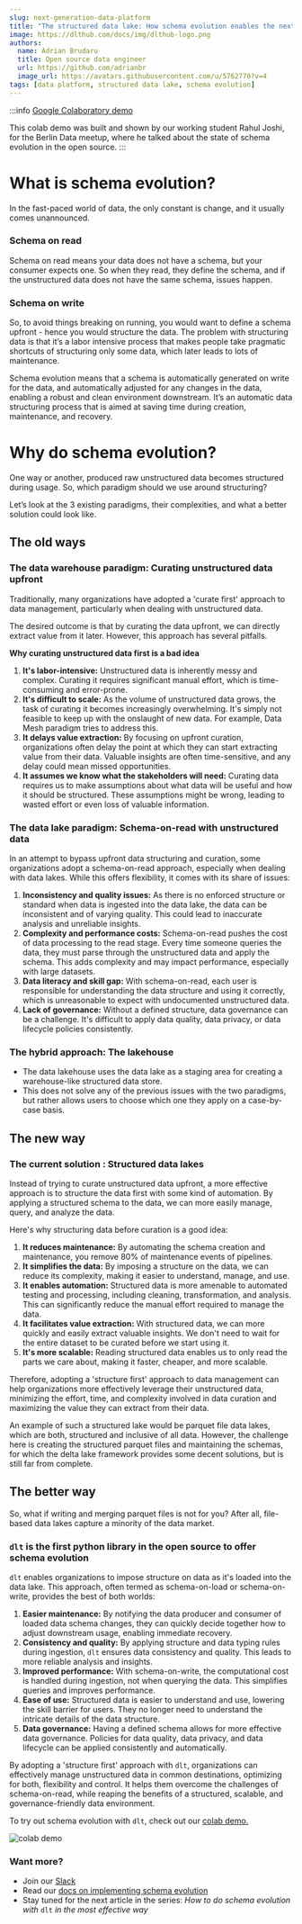 ```yaml
---
slug: next-generation-data-platform
title: "The structured data lake: How schema evolution enables the next generation of data platforms"
image: https://dlthub.com/docs/img/dlthub-logo.png
authors:
  name: Adrian Brudaru
  title: Open source data engineer
  url: https://github.com/adrianbr
  image_url: https://avatars.githubusercontent.com/u/5762770?v=4
tags: [data platform, structured data lake, schema evolution]
---
```


:::info
[Google Colaboratory demo](https://colab.research.google.com/drive/1H6HKFi-U1V4p0afVucw_Jzv1oiFbH2bu#scrollTo=e4y4sQ78P_OM)

This colab demo was built and shown by our working student Rahul Joshi, for the Berlin Data meetup, where he talked about the state of schema evolution in the open source.
:::

# What is schema evolution?

In the fast-paced world of data, the only constant is change, and it usually comes unannounced.

### **Schema on read**

Schema on read means your data does not have a schema, but your consumer expects one. So when they read, they define the schema, and if the unstructured data does not have the same schema, issues happen.

### **Schema on write**

So, to avoid things breaking on running, you would want to define a schema upfront - hence you would structure the data. The problem with structuring data is that it’s a labor intensive process that makes people take pragmatic shortcuts of structuring only some data, which later leads to lots of maintenance.

Schema evolution means that a schema is automatically generated on write for the data, and automatically adjusted for any changes in the data, enabling a robust and clean environment downstream. It’s an automatic data structuring process that is aimed at saving time during creation, maintenance, and recovery.

# Why do schema evolution?

One way or another, produced raw unstructured data becomes structured during usage. So, which paradigm should we use around structuring?

Let’s look at the 3 existing paradigms, their complexities, and what a better solution could look like.

## The old ways

### **The data warehouse paradigm: Curating unstructured data upfront**

Traditionally, many organizations have adopted a 'curate first' approach to data management, particularly when dealing with unstructured data.

The desired outcome is that by curating the data upfront, we can directly extract value from it later. However, this approach has several pitfalls.

**Why curating unstructured data first is a bad idea**

1. **It's labor-intensive:** Unstructured data is inherently messy and complex. Curating it requires significant manual effort, which is time-consuming and error-prone.
2. **It's difficult to scale:** As the volume of unstructured data grows, the task of curating it becomes increasingly overwhelming. It's simply not feasible to keep up with the onslaught of new data. For example, Data Mesh paradigm tries to address this.
3. **It delays value extraction:** By focusing on upfront curation, organizations often delay the point at which they can start extracting value from their data. Valuable insights are often time-sensitive, and any delay could mean missed opportunities.
4. **It assumes we know what the stakeholders will need:** Curating data requires us to make assumptions about what data will be useful and how it should be structured. These assumptions might be wrong, leading to wasted effort or even loss of valuable information.

### **The data lake paradigm: Schema-on-read with unstructured data**

In an attempt to bypass upfront data structuring and curation, some organizations adopt a schema-on-read approach, especially when dealing with data lakes. While this offers flexibility, it comes with its share of issues:

1. **Inconsistency and quality issues:** As there is no enforced structure or standard when data is ingested into the data lake, the data can be inconsistent and of varying quality. This could lead to inaccurate analysis and unreliable insights.
2. **Complexity and performance costs:** Schema-on-read pushes the cost of data processing to the read stage. Every time someone queries the data, they must parse through the unstructured data and apply the schema. This adds complexity and may impact performance, especially with large datasets.
3. **Data literacy and skill gap:** With schema-on-read, each user is responsible for understanding the data structure and using it correctly, which is unreasonable to expect with undocumented unstructured data.
4. **Lack of governance:** Without a defined structure, data governance can be a challenge. It's difficult to apply data quality, data privacy, or data lifecycle policies consistently.

### **The hybrid approach: The lakehouse**

- The data lakehouse uses the data lake as a staging area for creating a warehouse-like structured data store.
- This does not solve any of the previous issues with the two paradigms, but rather allows users to choose which one they apply on a case-by-case basis.

## The new way

### **The current solution : Structured data lakes**

Instead of trying to curate unstructured data upfront, a more effective approach is to structure the data first with some kind of automation. By applying a structured schema to the data, we can more easily manage, query, and analyze the data.

Here's why structuring data before curation is a good idea:

1. **It reduces maintenance:** By automating the schema creation and maintenance, you remove 80% of maintenance events of pipelines.
2. **It simplifies the data:** By imposing a structure on the data, we can reduce its complexity, making it easier to understand, manage, and use.
3. **It enables automation:** Structured data is more amenable to automated testing and processing, including cleaning, transformation, and analysis. This can significantly reduce the manual effort required to manage the data.
4. **It facilitates value extraction:** With structured data, we can more quickly and easily extract valuable insights. We don't need to wait for the entire dataset to be curated before we start using it.
5. **It's more scalable:** Reading structured data enables us to only read the parts we care about, making it faster, cheaper, and more scalable.

Therefore, adopting a 'structure first' approach to data management can help organizations more effectively leverage their unstructured data, minimizing the effort, time, and complexity involved in data curation and maximizing the value they can extract from their data.

An example of such a structured lake would be parquet file data lakes, which are both, structured and inclusive of all data. However, the challenge here is creating the structured parquet files and maintaining the schemas, for which the delta lake framework provides some decent solutions, but is still far from complete.

## The better way

So, what if writing and merging parquet files is not for you? After all, file-based data lakes capture a minority of the data market.

### `dlt` is the first python library in the open source to offer schema evolution

`dlt` enables organizations to impose structure on data as it's loaded into the data lake. This approach, often termed as schema-on-load or schema-on-write, provides the best of both worlds:

1. **Easier maintenance:** By notifying the data producer and consumer of loaded data schema changes, they can quickly decide together how to adjust downstream usage, enabling immediate recovery.
2. **Consistency and quality:** By applying structure and data typing rules during ingestion, `dlt` ensures data consistency and quality. This leads to more reliable analysis and insights.
3. **Improved performance:** With schema-on-write, the computational cost is handled during ingestion, not when querying the data. This simplifies queries and improves performance.
4. **Ease of use:** Structured data is easier to understand and use, lowering the skill barrier for users. They no longer need to understand the intricate details of the data structure.
5. **Data governance:** Having a defined schema allows for more effective data governance. Policies for data quality, data privacy, and data lifecycle can be applied consistently and automatically.

By adopting a 'structure first' approach with `dlt`, organizations can effectively manage unstructured data in common destinations, optimizing for both, flexibility and control. It helps them overcome the challenges of schema-on-read, while reaping the benefits of a structured, scalable, and governance-friendly data environment.

To try out schema evolution with `dlt`, check out our [colab demo.](https://colab.research.google.com/drive/1H6HKFi-U1V4p0afVucw_Jzv1oiFbH2bu#scrollTo=e4y4sQ78P_OM)



![colab demo](/img/schema_evolution_colab_demo_light.png)

### Want more?

- Join our [Slack](https://join.slack.com/t/dlthub-community/shared_invite/zt-1slox199h-HAE7EQoXmstkP_bTqal65g)
- Read our [docs on implementing schema evolution](https://dlthub.com/docs/reference/explainers/schema-evolution)
- Stay tuned for the next article in the series: *How to do schema evolution with* `dlt` *in the most effective way*